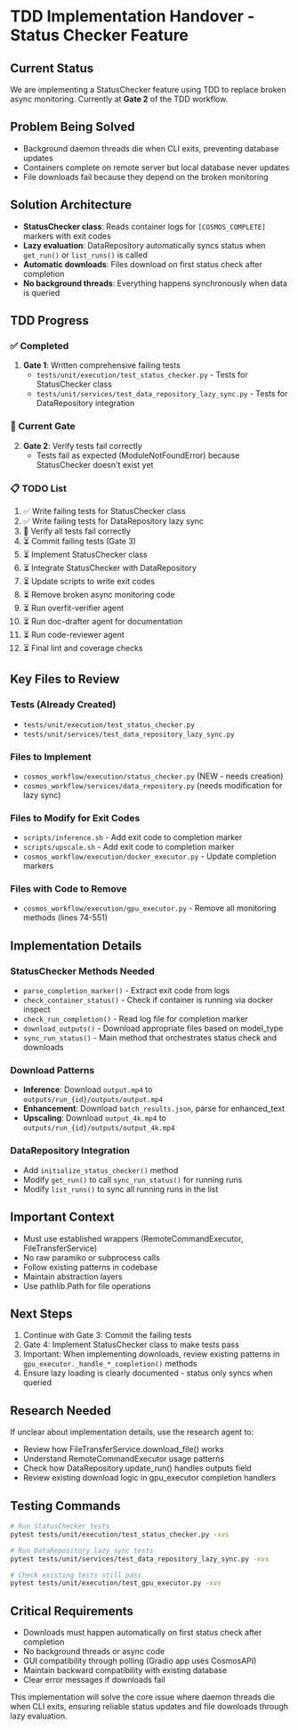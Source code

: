 # TDD Implementation Handover - Status Checker Feature

## Current Status
We are implementing a StatusChecker feature using TDD to replace broken async monitoring. Currently at **Gate 2** of the TDD workflow.

## Problem Being Solved
- Background daemon threads die when CLI exits, preventing database updates
- Containers complete on remote server but local database never updates
- File downloads fail because they depend on the broken monitoring

## Solution Architecture
- **StatusChecker class**: Reads container logs for `[COSMOS_COMPLETE]` markers with exit codes
- **Lazy evaluation**: DataRepository automatically syncs status when `get_run()` or `list_runs()` is called
- **Automatic downloads**: Files download on first status check after completion
- **No background threads**: Everything happens synchronously when data is queried

## TDD Progress

### ✅ Completed
1. **Gate 1**: Written comprehensive failing tests
   - `tests/unit/execution/test_status_checker.py` - Tests for StatusChecker class
   - `tests/unit/services/test_data_repository_lazy_sync.py` - Tests for DataRepository integration

### 🔄 Current Gate
2. **Gate 2**: Verify tests fail correctly
   - Tests fail as expected (ModuleNotFoundError) because StatusChecker doesn't exist yet

### 📋 TODO List
1. ✅ Write failing tests for StatusChecker class
2. ✅ Write failing tests for DataRepository lazy sync
3. 🔄 Verify all tests fail correctly
4. ⏳ Commit failing tests (Gate 3)
5. ⏳ Implement StatusChecker class
6. ⏳ Integrate StatusChecker with DataRepository
7. ⏳ Update scripts to write exit codes
8. ⏳ Remove broken async monitoring code
9. ⏳ Run overfit-verifier agent
10. ⏳ Run doc-drafter agent for documentation
11. ⏳ Run code-reviewer agent
12. ⏳ Final lint and coverage checks

## Key Files to Review

### Tests (Already Created)
- `tests/unit/execution/test_status_checker.py`
- `tests/unit/services/test_data_repository_lazy_sync.py`

### Files to Implement
- `cosmos_workflow/execution/status_checker.py` (NEW - needs creation)
- `cosmos_workflow/services/data_repository.py` (needs modification for lazy sync)

### Files to Modify for Exit Codes
- `scripts/inference.sh` - Add exit code to completion marker
- `scripts/upscale.sh` - Add exit code to completion marker
- `cosmos_workflow/execution/docker_executor.py` - Update completion markers

### Files with Code to Remove
- `cosmos_workflow/execution/gpu_executor.py` - Remove all monitoring methods (lines 74-551)

## Implementation Details

### StatusChecker Methods Needed
- `parse_completion_marker()` - Extract exit code from logs
- `check_container_status()` - Check if container is running via docker inspect
- `check_run_completion()` - Read log file for completion marker
- `download_outputs()` - Download appropriate files based on model_type
- `sync_run_status()` - Main method that orchestrates status check and downloads

### Download Patterns
- **Inference**: Download `output.mp4` to `outputs/run_{id}/outputs/output.mp4`
- **Enhancement**: Download `batch_results.json`, parse for enhanced_text
- **Upscaling**: Download `output_4k.mp4` to `outputs/run_{id}/outputs/output_4k.mp4`

### DataRepository Integration
- Add `initialize_status_checker()` method
- Modify `get_run()` to call `sync_run_status()` for running runs
- Modify `list_runs()` to sync all running runs in the list

## Important Context
- Must use established wrappers (RemoteCommandExecutor, FileTransferService)
- No raw paramiko or subprocess calls
- Follow existing patterns in codebase
- Maintain abstraction layers
- Use pathlib.Path for file operations

## Next Steps
1. Continue with Gate 3: Commit the failing tests
2. Gate 4: Implement StatusChecker class to make tests pass
3. Important: When implementing downloads, review existing patterns in `gpu_executor._handle_*_completion()` methods
4. Ensure lazy loading is clearly documented - status only syncs when queried

## Research Needed
If unclear about implementation details, use the research agent to:
- Review how FileTransferService.download_file() works
- Understand RemoteCommandExecutor usage patterns
- Check how DataRepository.update_run() handles outputs field
- Review existing download logic in gpu_executor completion handlers

## Testing Commands
```bash
# Run StatusChecker tests
pytest tests/unit/execution/test_status_checker.py -xvs

# Run DataRepository lazy sync tests
pytest tests/unit/services/test_data_repository_lazy_sync.py -xvs

# Check existing tests still pass
pytest tests/unit/execution/test_gpu_executor.py -xvs
```

## Critical Requirements
- Downloads must happen automatically on first status check after completion
- No background threads or async code
- GUI compatibility through polling (Gradio app uses CosmosAPI)
- Maintain backward compatibility with existing database
- Clear error messages if downloads fail

This implementation will solve the core issue where daemon threads die when CLI exits, ensuring reliable status updates and file downloads through lazy evaluation.